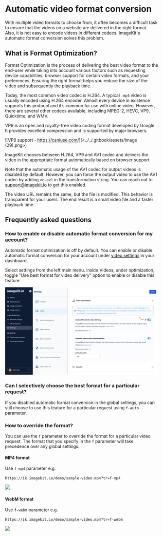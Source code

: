# Automatic video format conversion

With multiple video formats to choose from, it often becomes a difficult task to ensure that the videos on a website are delivered in the right format. Also, it is not easy to encode videos in different codecs. ImageKit's automatic format conversion solves this problem.

## What is Format Optimization?

Format Optimization is the process of delivering the best video format to the end-user while taking into account various factors such as requesting device capabilities, browser support for certain video formats, and your preferences. Ensuring the right format helps you reduce the size of the video and subsequently the playback time.

Today, the most common video codec is H.264. A typical `.mp4` video is usually encoded using H.264 encoder. Almost every device in existence supports this protocol and it’s common for use with online video. However, there are several other codecs available, including MPEG-2, HEVC, VP9, Quicktime, and WMV.

VP9 is an open and royalty-free video coding format developed by Google. It provides excellent compression and is supported by major browsers.

![VP9 support - https://caniuse.com/](<../../.gitbook/assets/image (29).png>)

ImageKit chooses between H.264, VP9 and AV1 codec and delivers the video in the appropriate format automatically based on browser support.

Note that the automatic usage of the AV1 codec for output videos is disabled by default. However, you can force the output video to use the AV1 codec by adding `vc-av1` in the transformation string. You can reach out to support@imagekit.io to get this enabled.

The video URL remains the same, but the file is modified. This behavior is transparent for your users. The end result is a small video file and a faster playback time.

## Frequently asked questions

### How to enable or disable automatic format conversion for my account?

Automatic format optimization is off by default. You can enable or disable automatic format conversion for your account under [video settings](https://imagekit.io/dashboard/settings/videos) in your dashboard.

Select settings from the left main menu. Inside Videos, under optimization, toggle "Use best format for video delivery" option to enable or disable this feature.

![Video settings](<../../.gitbook/assets/video-best-format.png>)

### Can I selectively choose the best format for a particular request?

If you disabled automatic format conversion in the global settings, you can still choose to use this feature for a particular request using `f-auto` parameter.

### How to override the format?

You can use the `f` parameter to override the format for a particular video request. The format that you specify in the `f` parameter will take precedence over any global settings.

#### MP4 format

Use `f-mp4` parameter e.g.

`https://ik.imagekit.io/demo/sample-video.mp4?tr=f-mp4`

![](<../../.gitbook/assets/Screenshot 2021-07-16 at 5.08.09 PM.png>)

#### WebM format

Use `f-webm` parameter e.g.

`https://ik.imagekit.io/demo/sample-video.mp4?tr=f-webm`

![](<../../.gitbook/assets/Screenshot 2021-07-16 at 5.07.53 PM.png>)

####
